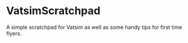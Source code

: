 # VatsimScratchpad
A simple scratchpad for Vatsim as well as some handy tips for first time flyers.
